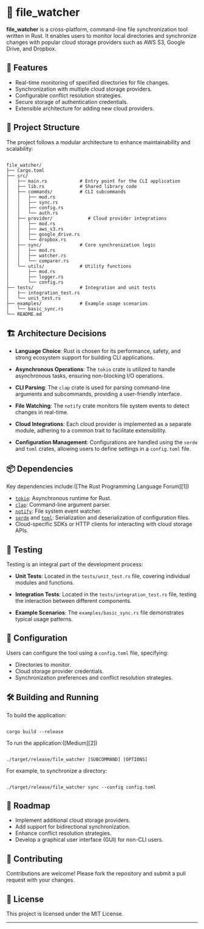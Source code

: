 # 📁 file_watcher

**file_watcher** is a cross-platform, command-line file synchronization tool written in Rust. It enables users to monitor local directories and synchronize changes with popular cloud storage providers such as AWS S3, Google Drive, and Dropbox.

## 🚀 Features

* Real-time monitoring of specified directories for file changes.
* Synchronization with multiple cloud storage providers.
* Configurable conflict resolution strategies.
* Secure storage of authentication credentials.
* Extensible architecture for adding new cloud providers.

## 🧱 Project Structure

The project follows a modular architecture to enhance maintainability and scalability:

```

file_watcher/
├── Cargo.toml
├── src/
│   ├── main.rs            # Entry point for the CLI application
│   ├── lib.rs             # Shared library code
│   ├── commands/          # CLI subcommands
│   │   ├── mod.rs
│   │   ├── sync.rs
│   │   ├── config.rs
│   │   └── auth.rs
│   ├── provider/             # Cloud provider integrations
│   │   ├── mod.rs
│   │   ├── aws_s3.rs
│   │   ├── google_drive.rs
│   │   └── dropbox.rs
│   ├── sync/              # Core synchronization logic
│   │   ├── mod.rs
│   │   ├── watcher.rs
│   │   └── comparer.rs
│   └── utils/             # Utility functions
│       ├── mod.rs
│       ├── logger.rs
│       └── config.rs
├── tests/                 # Integration and unit tests
│   ├── integration_test.rs
│   └── unit_test.rs
├── examples/              # Example usage scenarios
│   └── basic_sync.rs
└── README.md
```



## 🏗️ Architecture Decisions

* **Language Choice**: Rust is chosen for its performance, safety, and strong ecosystem support for building CLI applications.

* **Asynchronous Operations**: The `tokio` crate is utilized to handle asynchronous tasks, ensuring non-blocking I/O operations.

* **CLI Parsing**: The `clap` crate is used for parsing command-line arguments and subcommands, providing a user-friendly interface.

* **File Watching**: The `notify` crate monitors file system events to detect changes in real-time.

* **Cloud Integrations**: Each cloud provider is implemented as a separate module, adhering to a common trait to facilitate extensibility.

* **Configuration Management**: Configurations are handled using the `serde` and `toml` crates, allowing users to define settings in a `config.toml` file.

## 📦 Dependencies

Key dependencies include:([The Rust Programming Language Forum][1])

* [`tokio`](https://crates.io/crates/tokio): Asynchronous runtime for Rust.
* [`clap`](https://crates.io/crates/clap): Command-line argument parser.
* [`notify`](https://crates.io/crates/notify): File system event watcher.
* [`serde`](https://crates.io/crates/serde) and [`toml`](https://crates.io/crates/toml): Serialization and deserialization of configuration files.
* Cloud-specific SDKs or HTTP clients for interacting with cloud storage APIs.

## 🧪 Testing

Testing is an integral part of the development process:

* **Unit Tests**: Located in the `tests/unit_test.rs` file, covering individual modules and functions.

* **Integration Tests**: Located in the `tests/integration_test.rs` file, testing the interaction between different components.

* **Example Scenarios**: The `examples/basic_sync.rs` file demonstrates typical usage patterns.

## 📄 Configuration

Users can configure the tool using a `config.toml` file, specifying:

* Directories to monitor.
* Cloud storage provider credentials.
* Synchronization preferences and conflict resolution strategies.

## 🛠️ Building and Running

To build the application:

```

cargo build --release
```



To run the application:([Medium][2])

```

./target/release/file_watcher [SUBCOMMAND] [OPTIONS]
```



For example, to synchronize a directory:

```

./target/release/file_watcher sync --config config.toml
```



## 📌 Roadmap

* Implement additional cloud storage providers.
* Add support for bidirectional synchronization.
* Enhance conflict resolution strategies.
* Develop a graphical user interface (GUI) for non-CLI users.

## 🤝 Contributing

Contributions are welcome! Please fork the repository and submit a pull request with your changes.

## 📄 License

This project is licensed under the MIT License.

---

